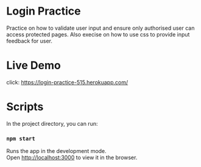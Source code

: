 # Login Practice
Practice on how to validate user input and ensure only authorised user can access protected pages. 
Also execise on how to use css to provide input feedback for user.

# Live Demo
click: https://login-practice-515.herokuapp.com/

# Scripts

In the project directory, you can run:

### `npm start`

Runs the app in the development mode.\
Open [http://localhost:3000](http://localhost:3000) to view it in the browser.
